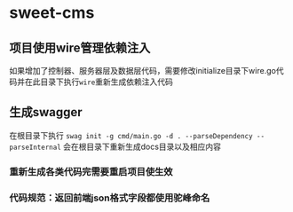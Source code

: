 # sweet-cms

## 项目使用wire管理依赖注入

如果增加了控制器、服务器层及数据层代码，需要修改initialize目录下wire.go代码并在此目录下执行`wire`重新生成依赖注入代码

## 生成swagger

在根目录下执行 `swag init -g cmd/main.go -d . --parseDependency --parseInternal` 会在根目录下重新生成docs目录以及相应内容

### 重新生成各类代码完需要重启项目使生效


### 代码规范：返回前端json格式字段都使用驼峰命名
